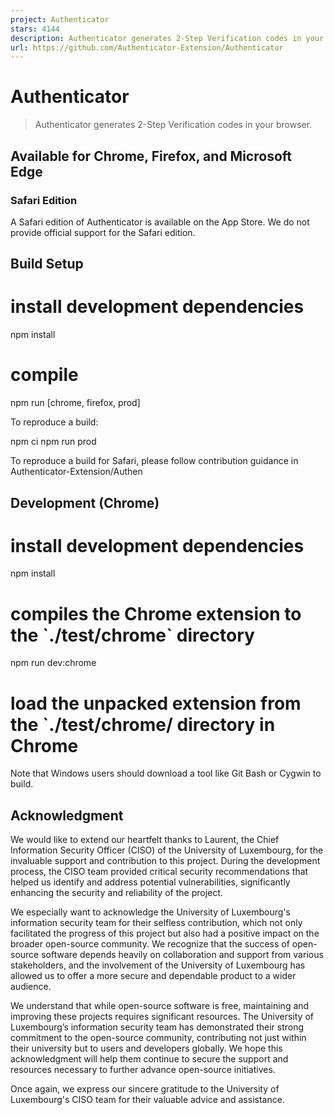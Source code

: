 ```yaml
---
project: Authenticator
stars: 4144
description: Authenticator generates 2-Step Verification codes in your browser.
url: https://github.com/Authenticator-Extension/Authenticator
---
```


Authenticator
=============

> Authenticator generates 2-Step Verification codes in your browser.

Available for Chrome, Firefox, and Microsoft Edge
-------------------------------------------------

### Safari Edition

A Safari edition of Authenticator is available on the App Store. We do not provide official support for the Safari edition.

Build Setup
-----------

# install development dependencies
npm install
# compile
npm run \[chrome, firefox, prod\]

To reproduce a build:

npm ci
npm run prod

To reproduce a build for Safari, please follow contribution guidance in Authenticator-Extension/Authen

Development (Chrome)
--------------------

# install development dependencies
npm install
# compiles the Chrome extension to the \`./test/chrome\` directory
npm run dev:chrome
# load the unpacked extension from the \`./test/chrome/ directory in Chrome

Note that Windows users should download a tool like Git Bash or Cygwin to build.

Acknowledgment
--------------

We would like to extend our heartfelt thanks to Laurent, the Chief Information Security Officer (CISO) of the University of Luxembourg, for the invaluable support and contribution to this project. During the development process, the CISO team provided critical security recommendations that helped us identify and address potential vulnerabilities, significantly enhancing the security and reliability of the project.

We especially want to acknowledge the University of Luxembourg's information security team for their selfless contribution, which not only facilitated the progress of this project but also had a positive impact on the broader open-source community. We recognize that the success of open-source software depends heavily on collaboration and support from various stakeholders, and the involvement of the University of Luxembourg has allowed us to offer a more secure and dependable product to a wider audience.

We understand that while open-source software is free, maintaining and improving these projects requires significant resources. The University of Luxembourg’s information security team has demonstrated their strong commitment to the open-source community, contributing not just within their university but to users and developers globally. We hope this acknowledgment will help them continue to secure the support and resources necessary to further advance open-source initiatives.

Once again, we express our sincere gratitude to the University of Luxembourg's CISO team for their valuable advice and assistance.
